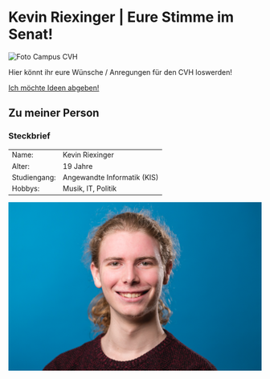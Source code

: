 # Kevin Riexinger | Eure Stimme im Senat!

![Foto Campus CVH](https://hochschule-bochum.de/fileadmin/public/Die-BO_Hochschule/campus_VH/Uebersicht/Titelbild/Gebaeude_Front_ohne_Kran.jpg)

Hier könnt ihr eure Wünsche / Anregungen für den CVH loswerden!

[Ich möchte Ideen abgeben!](https://forms.office.com/r/Cm5nJxmyBf)

## Zu meiner Person

### Steckbrief
| | |
| --- | --- |
| Name: | Kevin Riexinger |
| Alter: | 19 Jahre |
| Studiengang: | Angewandte Informatik (KIS) |
| Hobbys: | Musik, IT, Politik |

![Foto Kevin](src/imgs/kevinriexinger.jpg)